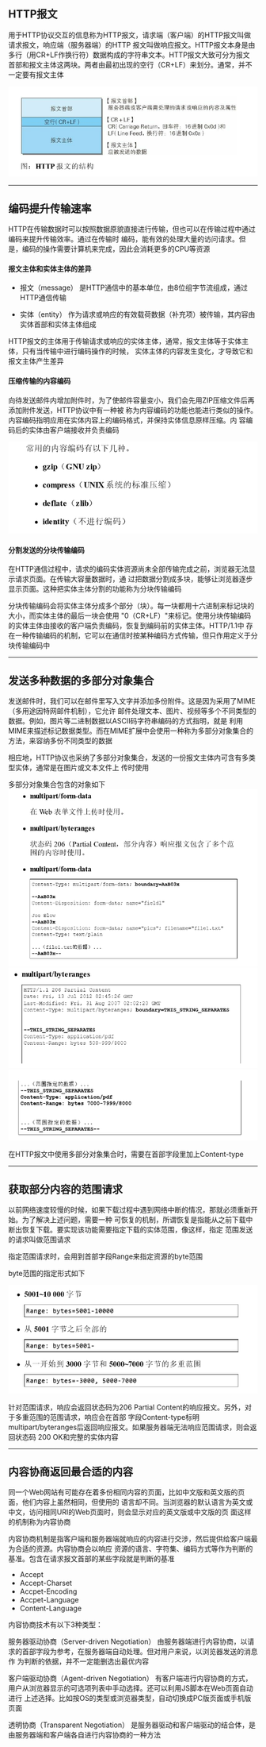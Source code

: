  ## HTTP报文
    
用于HTTP协议交互的信息称为HTTP报文，请求端（客户端）的HTTP报文叫做请求报文，响应端（服务器端）的HTTP
报文叫做响应报文。HTTP报文本身是由多行（用CR+LF作换行符）数据构成的字符串文本。HTTP报文大致可分为报文
首部和报文主体这两块。两者由最初出现的空行（CR+LF）来划分。通常，并不一定要有报文主体
    
   ![](../../.vuepress/public/img/23cfba57.png)

---

 ## 编码提升传输速率
    
HTTP在传输数据时可以按照数据原貌直接进行传输，但也可以在传输过程中通过编码来提升传输效率。通过在传输时
编码，能有效的处理大量的访问请求。但是，编码的操作需要计算机来完成，因此会消耗更多的CPU等资源
  #### 报文主体和实体主体的差异
* 报文（message）
是HTTP通信中的基本单位，由8位组字节流组成，通过HTTP通信传输
    
* 实体（entity）
作为请求或响应的有效载荷数据（补充项）被传输，其内容由实体首部和实体主体组成
    
HTTP报文的主体用于传输请求或响应的实体主体，通常，报文主体等于实体主体，只有当传输中进行编码操作的时候，
实体主体的内容发生变化，才导致它和报文主体产生差异
  #### 压缩传输的内容编码
向待发送邮件内增加附件时，为了使邮件容量变小，我们会先用ZIP压缩文件后再添加附件发送，HTTP协议中有一种被
称为内容编码的功能也能进行类似的操作。内容编码指明应用在实体内容上的编码格式，并保持实体信息原样压缩。内
容编码后的实体由客户端接收并负责编码
    
   ![](../../.vuepress/public/img/bab93bd5.png)
  #### 分割发送的分块传输编码
在HTTP通信过程中，请求的编码实体资源尚未全部传输完成之前，浏览器无法显示请求页面。在传输大容量数据时，通
过把数据分割成多块，能够让浏览器逐步显示页面。这种把实体主体分割的功能称为分块传输编码
    
分块传输编码会将实体主体分成多个部分（块）。每一块都用十六进制来标记块的大小，而实体主体的最后一块会使用
"0（CR+LF）"来标记。使用分块传输编码的实体主体由接收的客户端负责编码，恢复到编码前的实体主体。HTTP/1.1中
存在一种传输编码的机制，它可以在通信时按某种编码方式传输，但只作用定义于分块传输编码中

---

 ## 发送多种数据的多部分对象集合
    
发送邮件时，我们可以在邮件里写入文字并添加多份附件。这是因为采用了MIME（多用途因特网邮件机制），它允许
邮件处理文本、图片、视频等多个不同类型的数据。例如，图片等二进制数据以ASCII码字符串编码的方式指明，就是
利用MIME来描述标记数据类型。而在MIME扩展中会使用一种称为多部分对象集合的方法，来容纳多份不同类型的数据
    
相应地，HTTP协议也采纳了多部分对象集合，发送的一份报文主体内可含有多类型实体，通常是在图片或文本文件上
传时使用
    
多部分对象集合包含的对象如下
   ![](../../.vuepress/public/img/fba1d749.png)
   ![](../../.vuepress/public/img/950e6ef7.png)
   ![](../../.vuepress/public/img/f3b1188e.png)
   
在HTTP报文中使用多部分对象集合时，需要在首部字段里加上Content-type

---

 ## 获取部分内容的范围请求
    
以前网络速度较慢的时候，如果下载过程中遇到网络中断的情况，那就必须重新开始。为了解决上述问题，需要一种
可恢复的机制，所谓恢复是指能从之前下载中断出恢复下载。要实现该功能需要指定下载的实体范围，像这样，指定
范围发送的请求叫做范围请求
    
指定范围请求时，会用到首部字段Range来指定资源的byte范围
    
byte范围的指定形式如下
    
   ![](../../.vuepress/public/img/95f5a4d7.png)
   
针对范围请求，响应会返回状态码为206 Partial Content的响应报文。另外，对于多重范围的范围请求，响应会在首部
字段Content-type标明multipart/byteranges后返回响应报文。如果服务器端无法响应范围请求，则会返回状态码
200 OK和完整的实体内容

---

 ## 内容协商返回最合适的内容
    
同一个Web网站有可能存在着多份相同内容的页面，比如中文版和英文版的页面，他们内容上虽然相同，但使用的
语言却不同。当浏览器的默认语言为英文或中文，访问相同URI的Web页面时，则会显示对应的英文版或中文版的页
面这样的机制称为内容协商
    
内容协商机制是指客户端和服务器端就响应的内容进行交涉，然后提供给客户端最为合适的资源。内容协商会以响应
资源的语言、字符集、编码方式等作为判断的基准。包含在请求报文首部的某些字段就是判断的基准
* Accept
* Accept-Charset
* Accpet-Encoding
* Accpet-Language
* Content-Language
    
内容协商技术有以下3种类型：
    
服务器驱动协商（Server-driven Negotiation）
由服务器端进行内容协商，以请求的首部字段为参考，在服务器端自动处理。但对用户来说，以浏览器发送的消息作
为判断的依据，并不一定能删选出最优内容
    
客户端驱动协商（Agent-driven Negotiation）
有客户端进行内容协商的方式，用户从浏览器显示的可选项列表中手动选择。还可以利用JS脚本在Web页面自动进行
上述选择。比如按OS的类型或浏览器类型，自动切换成PC版页面或手机版页面
    
透明协商（Transparent Negotiation）
是服务器驱动和客户端驱动的结合体，是由服务器端和客户端各自进行内容协商的一种方法